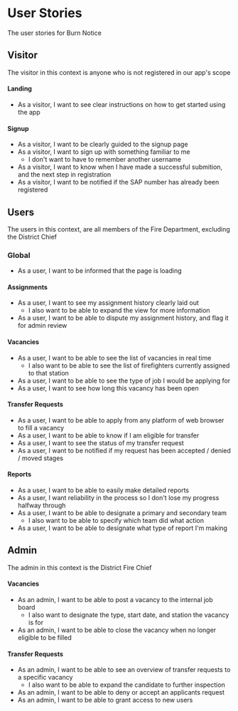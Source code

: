 # User Stories
The user stories for Burn Notice

## Visitor
The visitor in this context is anyone who is not registered in our app's scope

#### Landing
- As a visitor, I want to see clear instructions on how to get started using the app

#### Signup
- As a visitor, I want to be clearly guided to the signup page
- As a visitor, I want to sign up with something familiar to me
    - I don't want to have to remember another username
- As a visitor, I want to know when I have made a successful submition, and the next step in registration
- As a visitor, I want to be notified if the SAP number has already been registered

## Users
The users in this context, are all members of the Fire Department, excluding the District Chief

### Global
- As a user, I want to be informed that the page is loading

#### Assignments
- As a user, I want to see my assignment history clearly laid out
    - I also want to be able to expand the view for more information
- As a user, I want to be able to dispute my assignment history, and flag it for admin review
 
#### Vacancies
- As a user, I want to be able to see the list of vacancies in real time
    - I also want to be able to see the list of firefighters currently assigned to that station
- As a user, I want to be able to see the type of job I would be applying for
- As a user, I want to see how long this vacancy has been open

#### Transfer Requests
- As a user, I want to be able to apply from any platform of web browser to fill a vacancy
- As a user, I want to be able to know if I am eligible for transfer
- As a user, I want to see the status of my transfer request
- As a user, I want to be notified if my request has been accepted / denied / moved stages

#### Reports
- As a user, I want to be able to easily make detailed reports
- As a user, I want reliability in the process so I don't lose my progress halfway through
- As a user, I want to be able to designate a primary and secondary team
    - I also want to be able to specify which team did what action
- As a user, I want to be able to designate what type of report I'm making


## Admin
The admin in this context is the District Fire Chief

#### Vacancies
- As an admin, I want to be able to post a vacancy to the internal job board
    - I also want to designate the type, start date, and station the vacancy is for
- As an admin, I want to be able to close the vacancy when no longer eligible to be filled

#### Transfer Requests
- As an admin, I want to be able to see an overview of transfer requests to a specific vacancy
    - I also want to be able to expand the candidate to further inspection
- As an admin, I want to be able to deny or accept an applicants request
- As an admin, I want to be able to grant access to new users
